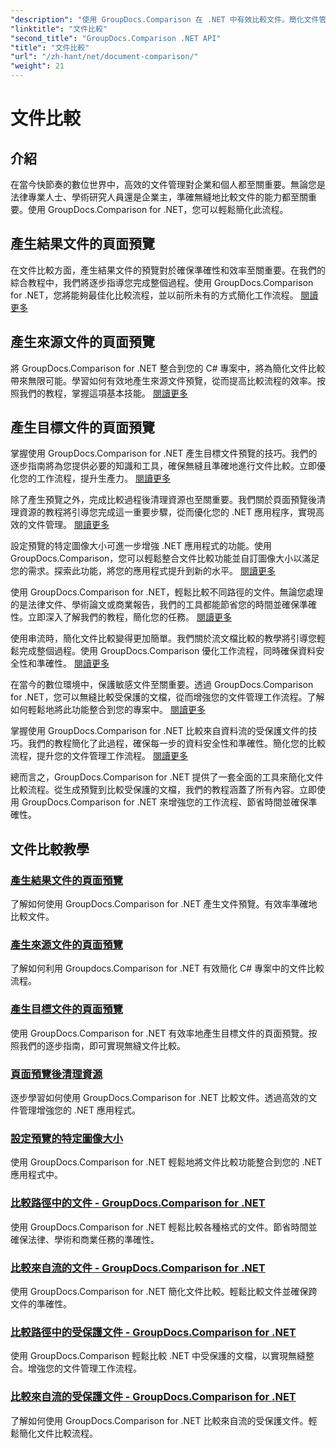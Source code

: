 ```yaml
---
"description": "使用 GroupDocs.Comparison 在 .NET 中有效比較文件。簡化文件管理，增強工作流程，並確保準確性。了解更多！"
"linktitle": "文件比較"
"second_title": "GroupDocs.Comparison .NET API"
"title": "文件比較"
"url": "/zh-hant/net/document-comparison/"
"weight": 21
---
```


# 文件比較

## 介紹

在當今快節奏的數位世界中，高效的文件管理對企業和個人都至關重要。無論您是法律專業人士、學術研究人員還是企業主，準確無縫地比較文件的能力都至關重要。使用 GroupDocs.Comparison for .NET，您可以輕鬆簡化此流程。

## 產生結果文件的頁面預覽

在文件比較方面，產生結果文件的預覽對於確保準確性和效率至關重要。在我們的綜合教程中，我們將逐步指導您完成整個過程。使用 GroupDocs.Comparison for .NET，您將能夠最佳化比較流程，並以前所未有的方式簡化工作流程。 [閱讀更多](./generate-page-previews-resultant-document/)

## 產生來源文件的頁面預覽

將 GroupDocs.Comparison for .NET 整合到您的 C# 專案中，將為簡化文件比較帶來無限可能。學習如何有效地產生來源文件預覽，從而提高比較流程的效率。按照我們的教程，掌握這項基本技能。 [閱讀更多](./generate-page-previews-source-document/)

## 產生目標文件的頁面預覽

掌握使用 GroupDocs.Comparison for .NET 產生目標文件預覽的技巧。我們的逐步指南將為您提供必要的知識和工具，確保無縫且準確地進行文件比較。立即優化您的工作流程，提升生產力。 [閱讀更多](./generate-page-previews-target-document/)

除了產生預覽之外，完成比較過程後清理資源也至關重要。我們關於頁面預覽後清理資源的教程將引導您完成這一重要步驟，從而優化您的 .NET 應用程序，實現高效的文件管理。 [閱讀更多](./clean-resources-after-page-previews/)

設定預覽的特定圖像大小可進一步增強 .NET 應用程式的功能。使用 GroupDocs.Comparison，您可以輕鬆整合文件比較功能並自訂圖像大小以滿足您的需求。探索此功能，將您的應用程式提升到新的水平。 [閱讀更多](./set-specific-image-sizes-for-previews/)

使用 GroupDocs.Comparison for .NET，輕鬆比較不同路徑的文件。無論您處理的是法律文件、學術論文或商業報告，我們的工具都能節省您的時間並確保準確性。立即深入了解我們的教程，簡化您的任務。 [閱讀更多](./compare-documents-from-path/)

使用串流時，簡化文件比較變得更加簡單。我們關於流文檔比較的教學將引導您輕鬆完成整個過程。使用 GroupDocs.Comparison 優化工作流程，同時確保資料安全性和準確性。 [閱讀更多](./compare-documents-from-stream/)

在當今的數位環境中，保護敏感文件至關重要。透過 GroupDocs.Comparison for .NET，您可以無縫比較受保護的文檔，從而增強您的文件管理工作流程。了解如何輕鬆地將此功能整合到您的專案中。 [閱讀更多](./compare-protected-documents-from-path/)

掌握使用 GroupDocs.Comparison for .NET 比較來自資料流的受保護文件的技巧。我們的教程簡化了此過程，確保每一步的資料安全性和準確性。簡化您的比較流程，提升您的文件管理工作流程。 [閱讀更多](./compare-protected-documents-from-stream/)

總而言之，GroupDocs.Comparison for .NET 提供了一套全面的工具來簡化文件比較流程。從生成預覽到比較受保護的文檔，我們的教程涵蓋了所有內容。立即使用 GroupDocs.Comparison for .NET 來增強您的工作流程、節省時間並確保準確性。
## 文件比較教學
### [產生結果文件的頁面預覽](./generate-page-previews-resultant-document/)
了解如何使用 GroupDocs.Comparison for .NET 產生文件預覽。有效率準確地比較文件。
### [產生來源文件的頁面預覽](./generate-page-previews-source-document/)
了解如何利用 Groupdocs.Comparison for .NET 有效簡化 C# 專案中的文件比較流程。
### [產生目標文件的頁面預覽](./generate-page-previews-target-document/)
使用 GroupDocs.Comparison for .NET 有效率地產生目標文件的頁面預覽。按照我們的逐步指南，即可實現無縫文件比較。
### [頁面預覽後清理資源](./clean-resources-after-page-previews/)
逐步學習如何使用 GroupDocs.Comparison for .NET 比較文件。透過高效的文件管理增強您的 .NET 應用程式。
### [設定預覽的特定圖像大小](./set-specific-image-sizes-for-previews/)
使用 GroupDocs.Comparison for .NET 輕鬆地將文件比較功能整合到您的 .NET 應用程式中。
### [比較路徑中的文件 - GroupDocs.Comparison for .NET](./compare-documents-from-path/)
使用 GroupDocs.Comparison for .NET 輕鬆比較各種格式的文件。節省時間並確保法律、學術和商業任務的準確性。
### [比較來自流的文件 - GroupDocs.Comparison for .NET](./compare-documents-from-stream/)
使用 GroupDocs.Comparison for .NET 簡化文件比較。輕鬆比較文件並確保跨文件的準確性。
### [比較路徑中的受保護文件 - GroupDocs.Comparison for .NET](./compare-protected-documents-from-path/)
使用 GroupDocs.Comparison 輕鬆比較 .NET 中受保護的文檔，以實現無縫整合。增強您的文件管理工作流程。
### [比較來自流的受保護文件 - GroupDocs.Comparison for .NET](./compare-protected-documents-from-stream/)
了解如何使用 GroupDocs.Comparison for .NET 比較來自流的受保護文件。輕鬆簡化文件比較流程。